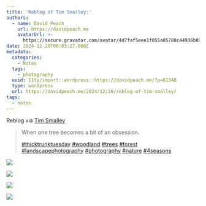 ```yaml
---
title: 'Reblog of Tim Smalley:'
authors:
  - name: David Peach
    url: https://davidpeach.me
    avatarUrl: >-
      https://secure.gravatar.com/avatar/4d7faf5eee1f055a85788c44936b8995eaab6dfb004e7854ec747ccb272e91ee?s=96&d=mm&r=g
date: 2024-12-20T00:03:27.000Z
metadata:
  categories:
    - Notes
  tags:
    - photography
  uuid: 11ty/import::wordpress::https://davidpeach.me/?p=61348
  type: wordpress
  url: https://davidpeach.me/2024/12/20/reblog-of-tim-smalley/
tags:
  - notes
---
```

Reblog via [Tim Smalley](https://mastodon.green/@timsmalley/113193694365280085)

> When one tree becomes a bit of an obsession.
> 
> [#thicktrunktuesday](https://mastodon.green/tags/thicktrunktuesday) [#woodland](https://mastodon.green/tags/woodland) [#trees](https://mastodon.green/tags/trees) [#forest](https://mastodon.green/tags/forest) [#landscapephotography](https://mastodon.green/tags/landscapephotography) [#photography](https://mastodon.green/tags/photography) [#nature](https://mastodon.green/tags/nature) [#4seasons](https://mastodon.green/tags/4seasons)

[![](/assets/wp-173465278386881305601770980-28yb7ZbkkB4r.jpg)](/assets/wp-173465278386881305601770980-28yb7ZbkkB4r.jpg)

[![](/assets/wp-173465280683567331185636443-VCxdGaA5d1ly.jpg)](/assets/wp-173465280683567331185636443-VCxdGaA5d1ly.jpg)

[![](/assets/wp-173465282078164564077733383-uVOFN8IksIdK.jpg)](/assets/wp-173465282078164564077733383-uVOFN8IksIdK.jpg)

[![](/assets/wp-173465284402542717402001461-Tg3Ds1vkmDHX.jpg)](/assets/wp-173465284402542717402001461-Tg3Ds1vkmDHX.jpg)